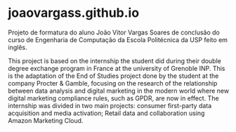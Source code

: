 # joaovargass.github.io
Projeto de formatura do aluno João Vitor Vargas Soares de conclusão do curso de Engenharia de Computação da Escola Politécnica da USP feito em inglês.




This project is based on the internship the student did during their double degree exchange program in France at the university of Grenoble INP. This is the adaptation of the End of Studies project done by the student at the company Procter & Gamble, focusing on the research of the relationship between data analysis and digital marketing in the modern world where new digital marketing compliance rules, such as GPDR, are now in effect. The internship was divided in two main projects: consumer first-party data acquisition and media activation; Retail data and collaboration using Amazon Marketing Cloud.



